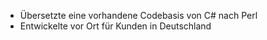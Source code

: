 - Übersetzte eine vorhandene Codebasis von C# nach Perl
- Entwickelte vor Ort für Kunden in Deutschland